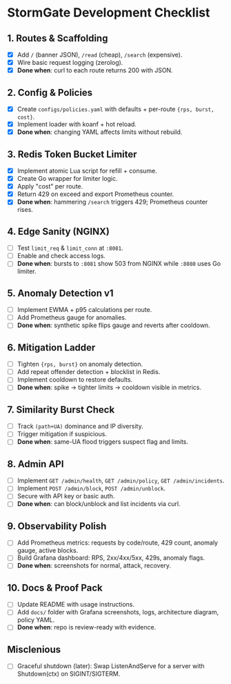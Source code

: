 # StormGate Development Checklist

## 1. Routes & Scaffolding
- [x] Add `/` (banner JSON), `/read` (cheap), `/search` (expensive).
- [x] Wire basic request logging (zerolog).
- [x] **Done when**: curl to each route returns 200 with JSON.

## 2. Config & Policies
- [x] Create `configs/policies.yaml` with defaults + per-route `{rps, burst, cost}`.
- [x] Implement loader with koanf + hot reload.
- [x] **Done when**: changing YAML affects limits without rebuild.

## 3. Redis Token Bucket Limiter
- [x] Implement atomic Lua script for refill + consume.
- [x] Create Go wrapper for limiter logic.
- [x] Apply "cost" per route.
- [x] Return 429 on exceed and export Prometheus counter.
- [x] **Done when**: hammering `/search` triggers 429; Prometheus counter rises.

## 4. Edge Sanity (NGINX)
- [ ] Test `limit_req` & `limit_conn` at `:8081`.
- [ ] Enable and check access logs.
- [ ] **Done when**: bursts to `:8081` show 503 from NGINX while `:8080` uses Go limiter.

## 5. Anomaly Detection v1
- [ ] Implement EWMA + p95 calculations per route.
- [ ] Add Prometheus gauge for anomalies.
- [ ] **Done when**: synthetic spike flips gauge and reverts after cooldown.

## 6. Mitigation Ladder
- [ ] Tighten `{rps, burst}` on anomaly detection.
- [ ] Add repeat offender detection + blocklist in Redis.
- [ ] Implement cooldown to restore defaults.
- [ ] **Done when**: spike → tighter limits → cooldown visible in metrics.

## 7. Similarity Burst Check
- [ ] Track `(path+UA)` dominance and IP diversity.
- [ ] Trigger mitigation if suspicious.
- [ ] **Done when**: same-UA flood triggers suspect flag and limits.

## 8. Admin API
- [ ] Implement `GET /admin/health`, `GET /admin/policy`, `GET /admin/incidents`.
- [ ] Implement `POST /admin/block`, `POST /admin/unblock`.
- [ ] Secure with API key or basic auth.
- [ ] **Done when**: can block/unblock and list incidents via curl.

## 9. Observability Polish
- [ ] Add Prometheus metrics: requests by code/route, 429 count, anomaly gauge, active blocks.
- [ ] Build Grafana dashboard: RPS, 2xx/4xx/5xx, 429s, anomaly flags.
- [ ] **Done when**: screenshots for normal, attack, recovery.

## 10. Docs & Proof Pack
- [ ] Update README with usage instructions.
- [ ] Add `docs/` folder with Grafana screenshots, logs, architecture diagram, policy YAML.
- [ ] **Done when**: repo is review-ready with evidence.

## Misclenious

- [ ] Graceful shutdown (later): Swap ListenAndServe for a server with Shutdown(ctx) on SIGINT/SIGTERM.

